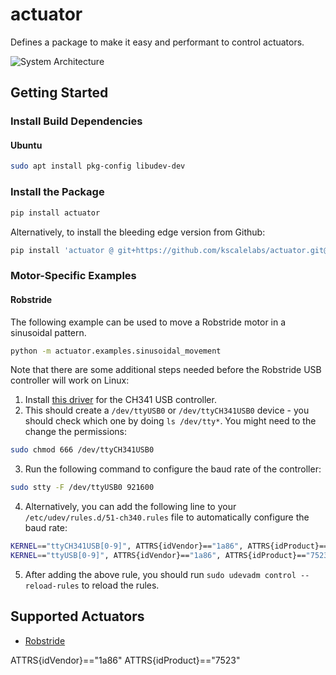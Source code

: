 # actuator

Defines a package to make it easy and performant to control actuators.

![System Architecture](https://github.com/user-attachments/assets/b10f82df-854f-4252-ba4e-e1f77419767a)

## Getting Started

### Install Build Dependencies

#### Ubuntu

```bash
sudo apt install pkg-config libudev-dev
```

### Install the Package

```bash
pip install actuator
```

Alternatively, to install the bleeding edge version from Github:

```bash
pip install 'actuator @ git+https://github.com/kscalelabs/actuator.git@master'
```

### Motor-Specific Examples

#### Robstride

The following example can be used to move a Robstride motor in a sinusoidal pattern.

```bash
python -m actuator.examples.sinusoidal_movement
```

Note that there are some additional steps needed before the Robstride USB controller will work on Linux:

1. Install [this driver](https://github.com/WCHSoftGroup/ch341ser_linux) for the CH341 USB controller.
2. This should create a `/dev/ttyUSB0` or `/dev/ttyCH341USB0` device - you should check which one by doing `ls /dev/tty*`.
You might need to the change the permissions:

```bash
sudo chmod 666 /dev/ttyCH341USB0
```

3. Run the following command to configure the baud rate of the controller:

```bash
sudo stty -F /dev/ttyUSB0 921600
```

4. Alternatively, you can add the following line to your `/etc/udev/rules.d/51-ch340.rules` file to automatically configure the baud rate:
```bash
KERNEL=="ttyCH341USB[0-9]", ATTRS{idVendor}=="1a86", ATTRS{idProduct}=="7523", SYMLINK+="ttyUSB%n", RUN+="/bin/stty -F /dev/ttyCH341USB0 921600"
KERNEL=="ttyUSB[0-9]", ATTRS{idVendor}=="1a86", ATTRS{idProduct}=="7523", RUN+="/bin/stty -F /dev/ttyUSB0 921600"
```

5. After adding the above rule, you should run `sudo udevadm control --reload-rules` to reload the rules.


## Supported Actuators

- [Robstride](https://robstride.com/)

ATTRS{idVendor}=="1a86"
ATTRS{idProduct}=="7523"
